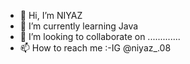 - 👋 Hi, I’m NIYAZ 
- 🌱 I’m currently learning Java
- 💞️ I’m looking to collaborate on .............
- 📫 How to reach me :-IG @niyaz_.08

<!---
Niyaz0708/Niyaz0708 is a ✨ special ✨ repository because its `README.md` (this file) appears on your GitHub profile.
You can click the Preview link to take a look at your changes.
--->
